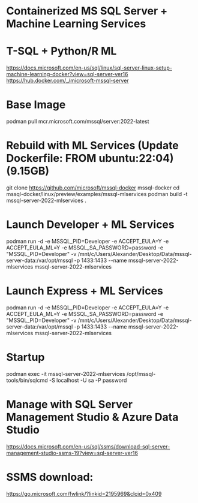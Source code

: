 # Containerized MS SQL Server + Machine Learning Services
# T-SQL + Python/R ML
https://docs.microsoft.com/en-us/sql/linux/sql-server-linux-setup-machine-learning-docker?view=sql-server-ver16
https://hub.docker.com/_/microsoft-mssql-server

# Base Image
podman pull mcr.microsoft.com/mssql/server:2022-latest

# Rebuild with ML Services (Update Dockerfile: FROM ubuntu:22:04) (9.15GB)
git clone https://github.com/microsoft/mssql-docker mssql-docker
cd mssql-docker/linux/preview/examples/mssql-mlservices
podman build -t mssql-server-2022-mlservices .

# Launch Developer + ML Services
podman run -d -e MSSQL_PID=Developer -e ACCEPT_EULA=Y -e ACCEPT_EULA_ML=Y -e MSSQL_SA_PASSWORD=password -e "MSSQL_PID=Developer" -v /mnt/c/Users/Alexander/Desktop/Data/mssql-server-data:/var/opt/mssql -p 1433:1433 --name mssql-server-2022-mlservices mssql-server-2022-mlservices

# Launch Express + ML Services
podman run -d -e MSSQL_PID=Developer -e ACCEPT_EULA=Y -e ACCEPT_EULA_ML=Y -e MSSQL_SA_PASSWORD=password -e "MSSQL_PID=Developer" -v /mnt/c/Users/Alexander/Desktop/Data/mssql-server-data:/var/opt/mssql -p 1433:1433 --name mssql-server-2022-mlservices mssql-server-2022-mlservices

# Startup
podman exec -it mssql-server-2022-mlservices /opt/mssql-tools/bin/sqlcmd -S localhost -U sa -P password

# Manage with SQL Server Management Studio & Azure Data Studio
https://docs.microsoft.com/en-us/sql/ssms/download-sql-server-management-studio-ssms-19?view=sql-server-ver16

# SSMS download:
https://go.microsoft.com/fwlink/?linkid=2195969&clcid=0x409
